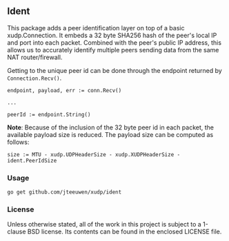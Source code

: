 ## Ident

This package adds a peer identification layer on top of a basic
xudp.Connection. It embeds a 32 byte SHA256 hash of the peer's local
IP and port into each packet. Combined with the peer's public IP address,
this allows us to accurately identify multiple peers sending data from the
same NAT router/firewall.

Getting to the unique peer id can be done through the endpoint
returned by `Connection.Recv()`.

	endpoint, payload, err := conn.Recv()
	
	...
	
	peerId := endpoint.String()

**Note**: Because of the inclusion of the 32 byte peer id in each packet,
the available payload size is reduced. The payload size can be computed
as follows:

	size := MTU - xudp.UDPHeaderSize - xudp.XUDPHeaderSize - ident.PeerIdSize


### Usage

    go get github.com/jteeuwen/xudp/ident


### License

Unless otherwise stated, all of the work in this project is subject to a
1-clause BSD license. Its contents can be found in the enclosed LICENSE file.

